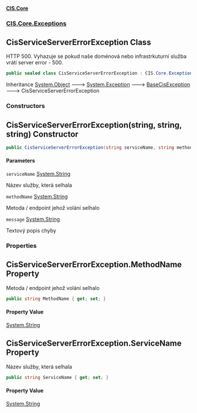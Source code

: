 #### [CIS.Core](index.md 'index')
### [CIS.Core.Exceptions](CIS.Core.Exceptions.md 'CIS.Core.Exceptions')

## CisServiceServerErrorException Class

HTTP 500. Vyhazuje se pokud naše doménová nebo infrastrkuturní služba vrátí server error - 500.

```csharp
public sealed class CisServiceServerErrorException : CIS.Core.Exceptions.BaseCisException
```

Inheritance [System.Object](https://docs.microsoft.com/en-us/dotnet/api/System.Object 'System.Object') &#129106; [System.Exception](https://docs.microsoft.com/en-us/dotnet/api/System.Exception 'System.Exception') &#129106; [BaseCisException](CIS.Core.Exceptions.BaseCisException.md 'CIS.Core.Exceptions.BaseCisException') &#129106; CisServiceServerErrorException
### Constructors

<a name='CIS.Core.Exceptions.CisServiceServerErrorException.CisServiceServerErrorException(string,string,string)'></a>

## CisServiceServerErrorException(string, string, string) Constructor

```csharp
public CisServiceServerErrorException(string serviceName, string methodName, string message);
```
#### Parameters

<a name='CIS.Core.Exceptions.CisServiceServerErrorException.CisServiceServerErrorException(string,string,string).serviceName'></a>

`serviceName` [System.String](https://docs.microsoft.com/en-us/dotnet/api/System.String 'System.String')

Název služby, která selhala

<a name='CIS.Core.Exceptions.CisServiceServerErrorException.CisServiceServerErrorException(string,string,string).methodName'></a>

`methodName` [System.String](https://docs.microsoft.com/en-us/dotnet/api/System.String 'System.String')

Metoda / endpoint jehož volání selhalo

<a name='CIS.Core.Exceptions.CisServiceServerErrorException.CisServiceServerErrorException(string,string,string).message'></a>

`message` [System.String](https://docs.microsoft.com/en-us/dotnet/api/System.String 'System.String')

Textový popis chyby
### Properties

<a name='CIS.Core.Exceptions.CisServiceServerErrorException.MethodName'></a>

## CisServiceServerErrorException.MethodName Property

Metoda / endpoint jehož volání selhalo

```csharp
public string MethodName { get; set; }
```

#### Property Value
[System.String](https://docs.microsoft.com/en-us/dotnet/api/System.String 'System.String')

<a name='CIS.Core.Exceptions.CisServiceServerErrorException.ServiceName'></a>

## CisServiceServerErrorException.ServiceName Property

Název služby, která selhala

```csharp
public string ServiceName { get; set; }
```

#### Property Value
[System.String](https://docs.microsoft.com/en-us/dotnet/api/System.String 'System.String')